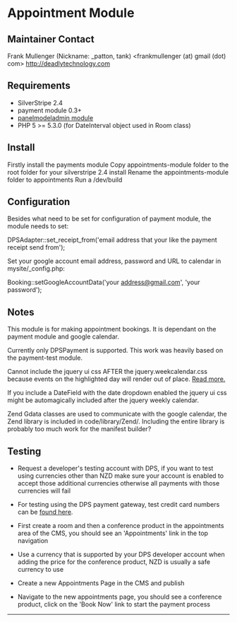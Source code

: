 Appointment Module
========================================

Maintainer Contact
------------------
Frank Mullenger (Nickname: _patton, tank)
<frankmullenger (at) gmail (dot) com>
http://deadlytechnology.com

Requirements
------------
* SilverStripe 2.4
* payment module 0.3+
* [panelmodeladmin module](http://ssorg.bigbird.silverstripe.com/all-other-modules/show/292914)
* PHP 5 >= 5.3.0 (for DateInterval object used in Room class)

Install
-------
Firstly install the payments module
Copy appointments-module folder to the root folder for your silverstripe 2.4 install
Rename the appointments-module folder to appointments
Run a /dev/build

Configuration
-------------
Besides what need to be set for configuration of payment module, the module needs to set:

DPSAdapter::set_receipt_from('email address that your like the payment receipt send from');

Set your google account email address, password and URL to calendar in mysite/_config.php:

Booking::setGoogleAccountData('your address@gmail.com', 'your password');

Notes
-----
This module is for making appointment bookings. It is dependant on the payment module and google calendar.

Currently only DPSPayment is supported. This work was heavily based on the payment-test module.

Cannot include the jquery ui css AFTER the jquery.weekcalendar.css because events on the highlighted day will render out of place. 
[Read more.](http://groups.google.com/group/jquery-week-calendar/browse_thread/thread/2ad5c3b987fb5dd5/738e1b396cdcd7bd?lnk=gst&q=event+not+showing+on+correct+time#738e1b396cdcd7bd)

If you include a DateField with the date dropdown enabled the jquery ui css might be automagically included after the jquery 
weekly calendar.

Zend Gdata classes are used to communicate with the google calendar, the Zend library is included in 
code/library/Zend/. Including the entire library is probably too much work for the manifest builder?

Testing
-------
* Request a developer's testing account with DPS, if you want to test using currencies other than NZD make sure your account 
is enabled to accept those additional currencies otherwise all payments with those currencies will fail

* For testing using the DPS payment gateway, test credit card numbers can be [found here](http://www.paymentexpress.com/knowledge_base/faq/developer_faq.html#testing). 

* First create a room and then a conference product in the appointments area of the CMS, you should see an 'Appointments' link 
in the top navigation

* Use a currency that is supported by your DPS developer account when adding the price for the conference product, NZD is usually 
a safe currency to use

* Create a new Appointments Page in the CMS and publish

* Navigate to the new appointments page, you should see a conference product, click on the 'Book Now' link to start the payment process

-----------------------------------------------

